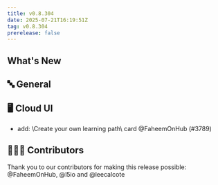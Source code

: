 ```yaml
---
title: v0.8.304
date: 2025-07-21T16:19:51Z
tag: v0.8.304
prerelease: false
---
```


## What's New
## 🔤 General
## 🖥 Cloud UI

- add: \Create your own learning path\ card @FaheemOnHub (#3789)

## 👨🏽‍💻 Contributors

Thank you to our contributors for making this release possible:
@FaheemOnHub, @l5io and @leecalcote

